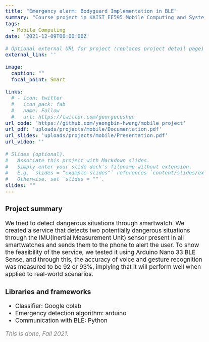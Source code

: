```yaml
---
title: "Emergency alarm: Bodyguard Implementation in BLE"
summary: "Course project in KAIST EE595 Mobile Computing and Systems for Intelligent Living, Fall 2021"
tags:
  - Mobile Computing
date: '2021-12-09T00:00:00Z'

# Optional external URL for project (replaces project detail page).
external_link: ''

image:
  caption: ""
  focal_point: Smart

links:
  # - icon: twitter
  #   icon_pack: fab
  #   name: Follow
  #   url: https://twitter.com/georgecushen
url_code: 'https://github.com/yeongbin-hwang/mobile_project'
url_pdf: 'uploads/projects/mobile/Documentation.pdf'
url_slides: 'uploads/projects/mobile/Presentation.pdf'
url_video: ''

# Slides (optional).
#   Associate this project with Markdown slides.
#   Simply enter your slide deck's filename without extension.
#   E.g. `slides = "example-slides"` references `content/slides/example-slides.md`.
#   Otherwise, set `slides = ""`.
slides: ""
---
```


<style>
body{
  font-size: 14pt;
  margin-left: 12%;
  margin-right: 12%;
  /* margin-bottom: -100px; */
}

@media only screen and (max-width: 768px) {
 body {
  font-size: 12pt;
  /* text-align:center; */
  margin-left: 0%;
  margin-right: 0%;
 }
}
</style>

### Project summary

We tried to detect dangerous situations through smartwatch. We created a service that detects two potentially dangerous situations through the IMU(Inertial Measurement Unit) sensor present in all smartwatches and sends them to the phone to alert the user. To show the feasibility of the service, we tested it using Arduino Nano 33 BLE Sense, and through this, the accuracy of voice and gesture recognition was measured to be 92 or 93%, implying that it will perform well when applied to real-world scenarios.

### Libraries and frameworks

- Classifier: Google colab
- Emergency detection algorithm: arduino
- Communication with BLE: Python

<span style="color: gray">
<i>This is done, Fall 2021.</i></span>